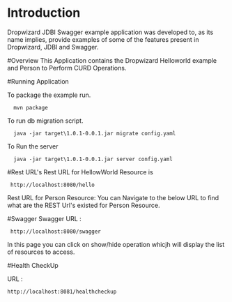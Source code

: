 # Introduction
Dropwizard JDBI Swagger example application was developed to, as its name implies, provide examples of some of the features present in Dropwizard, JDBI and Swagger.

#Overview
This Application contains the Dropwizard Helloworld example and Person to Perform CURD Operations.

#Running Application

To package the example run.

      mvn package
      
To run db migration script.

      java -jar target\1.0.1-0.0.1.jar migrate config.yaml
      
To Run the server

      java -jar target\1.0.1-0.0.1.jar server config.yaml

#Rest URL's
Rest URL for HellowWorld Resource is 

     http://localhost:8080/hello 

Rest URL for Person Resource:  You can Navigate to the below URL to find what are the REST Url's existed for Person Resource.

#Swagger
Swagger URL : 

     http://localhost:8080/swagger 

In this page you can click on show/hide operation whicjh will display the list of resources to access.


#Health CheckUp

URL : 

    http://localhost:8081/healthcheckup
